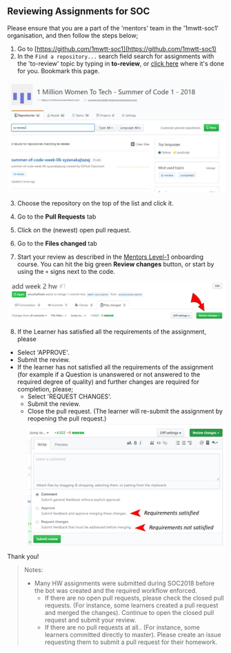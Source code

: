 ## Reviewing Assignments for SOC

Please ensure that you are a part of the 'mentors' team in the '1mwtt-soc1' organisation, and then follow the steps below;

1. Go to [https://github.com/1mwtt-soc1](https://github.com/1mwtt-soc1)
2. In the `Find a repository...` search field search for assignments with the  'to-review' topic by typing in **to-review**, or [click here](https://github.com/1mwtt-soc1?utf8=%E2%9C%93&q=to-review&type=&language=) where it's done for you. Bookmark this page.

![searching 1mwtt-soc1 for assignments to review](./images/mentors-repo-search.JPG)

3. Choose the repository on the top of the list and click it.
4. Go to the **Pull Requests** tab 
5. Click on the (newest) open pull request.

6. Go to the **Files changed** tab 
7. Start your review as described in the [Mentors Level-1](https://1millionwomentotech.com/courses/mentors-level-1/) onboarding course. You can hit the big green **Review changes** button, or start by using the `+` signs next to the code.
  
![review changes button](./images/review-changes-btn.jpg)


8. If the Learner has satisfied all the requirements of the assignment, please
  - Select 'APPROVE'.
  - Submit the review.
- If the learner has not satisfied all the requirements of the assignment (for example if a Question is unanswered or not answered to the required degree of quality) and further changes are required for completion, please; 
  - Select 'REQUEST CHANGES'.
  - Submit the review.
  - Close the pull request. (The learner will re-submit the assignment by reopening the pull request.)
![requesting changes vs approving](./images/approve-vs-requestchanges.jpg)


Thank you!

> Notes:
> - Many HW assignments were submitted during SOC2018 before the bot was created and the required workflow enforced. 
>   - If there are no open pull requests, please check the closed pull requests. (For instance, some learners created a pull request and merged the changes). Continue to open the closed pull request and submit your review.
>   - If there are no pull requests at all.. (For instance, some learners committed directly to master). Please create an issue requesting them to submit a pull request for their homework.
